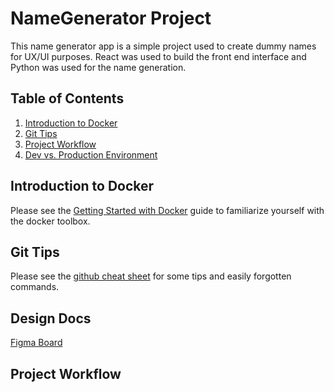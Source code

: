 # NameGenerator Project
This name generator app is a simple project used to create dummy names for UX/UI purposes. React was used to build the front end interface and Python was used for the name generation.

## Table of Contents
1. [Introduction to Docker](#Introduction-to-Docker)
2. [Git Tips](#Git-Tips)
3. [Project Workflow](#Project-Workflow)
4. [Dev vs. Production Environment](#dev-vs.-production-environment)

## Introduction to Docker
Please see the [Getting Started with Docker](doc/docker-getting-started.md) guide to familiarize
yourself with the docker toolbox.

## Git Tips
Please see the [github cheat sheet](doc/github-cheat-sheet.md) for some tips and easily forgotten
commands.

## Design Docs

[Figma Board](https://www.figma.com/file/IyOlNgSRIhOdDy1Nu5P06g/Project?node-id=17809%3A131)

## Project Workflow
